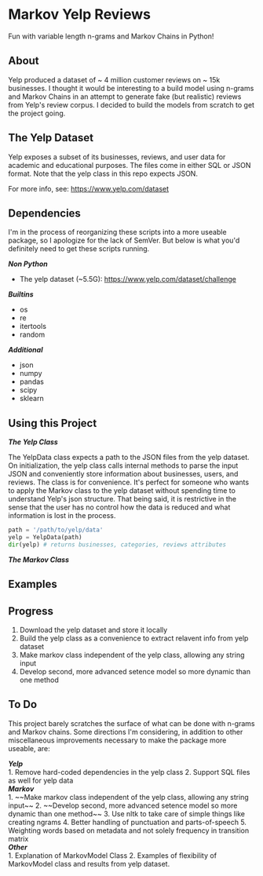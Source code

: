 # Markov Yelp Reviews

Fun with variable length n-grams and Markov Chains in Python!

## About

Yelp produced a dataset of ~ 4 million customer reviews on ~ 15k businesses. I thought it would be interesting to a build model using n-grams and Markov Chains in an attempt to generate fake (but realistic) reviews from Yelp's review corpus. I decided to build the models from scratch to get the project going.

## The Yelp Dataset 

Yelp exposes a subset of its businesses, reviews, and user data for academic and educational purposes. The files come in either SQL or JSON format. Note that the yelp class in this repo expects JSON.

For more info, see: https://www.yelp.com/dataset

## Dependencies

I'm in the process of reorganizing these scripts into a more useable package, so I apologize for the lack of SemVer. But below is what you'd definitely need to get these scripts running.

<div><b><em>Non Python</em></b></div>

* The yelp dataset (~5.5G): https://www.yelp.com/dataset/challenge

<div><b><em>Builtins</em></b></div>

* os
* re
* itertools
* random

<div><b><em>Additional</em></b></div>

* json
* numpy
* pandas
* scipy
* sklearn

## Using this Project

<div><em><b>The Yelp Class</b></em></div>

The YelpData class expects a path to the JSON files from the yelp dataset. On initialization, the yelp class calls internal methods to parse the input JSON and conveniently store information about businesses, users, and reviews. The class is for convenience. It's perfect for someone who wants to apply the Markov class to the yelp dataset without spending time to understand Yelp's json structure. That being said, it is restrictive in the sense that the user has no control how the data is reduced and what information is lost in the process.

```python
path = '/path/to/yelp/data'
yelp = YelpData(path)
dir(yelp) # returns businesses, categories, reviews attributes
```

<div><em><b>The Markov Class</b></em></div>

## Examples

## Progress

1. Download the yelp dataset and store it locally
2. Build the yelp class as a convenience to extract relavent info from yelp dataset
3. Make markov class independent of the yelp class, allowing any string input
4. Develop second, more advanced setence model so more dynamic than one method

## To Do

This project barely scratches the surface of what can be done with n-grams and Markov chains.  Some directions I'm considering, in addition to other miscellaneous improvements necessary to make the package more useable, are: 

<div><em><b>Yelp</b></em></div>
1. Remove hard-coded dependencies in the yelp class
2. Support SQL files as well for yelp data

<div><em><b>Markov</b></em></div>
1. ~~Make markov class independent of the yelp class, allowing any string input~~
2. ~~Develop second, more advanced setence model so more dynamic than one method~~
3. Use nltk to take care of simple things like creating ngrams
4. Better handling of punctuation and parts-of-speech
5. Weighting words based on metadata and not solely frequency in transition matrix

<div><em><b>Other</b></em></div>
1. Explanation of MarkovModel Class
2. Examples of flexibility of MarkovModel class and results from yelp dataset.